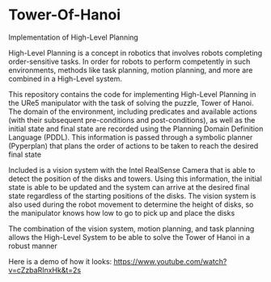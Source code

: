 # Tower-Of-Hanoi

Implementation of High-Level Planning 

High-Level Planning is a concept in robotics that involves robots completing order-sensitive tasks. In order for robots to perform competently in such environments, methods like task planning, motion planning, and more are combined in a High-Level system.

This repository contains the code for implementing High-Level Planning in the URe5 manipulator with the task of solving the puzzle, Tower of Hanoi. The domain of the environment, including predicates and available actions (with their subsequent pre-conditions and post-conditions), as well as the initial state and final state are recorded using the Planning Domain Definition Language (PDDL). This information is passed through a symbolic planner (Pyperplan) that plans the order of actions to be taken to reach the desired final state

Included is a vision system with the Intel RealSense Camera that is able to detect the position of the disks and towers. Using this information, the initial state is able to be updated and the system can arrive at the desired final state regardless of the starting positions of the disks. The vision system is also used during the robot movement to determine the height of disks, so the manipulator knows how low to go to pick up and place the disks

The combination of the vision system, motion planning, and task planning allows the High-Level System to be able to solve the Tower of Hanoi in a robust manner

Here is a demo of how it looks: https://www.youtube.com/watch?v=cZzbaRInxHk&t=2s
